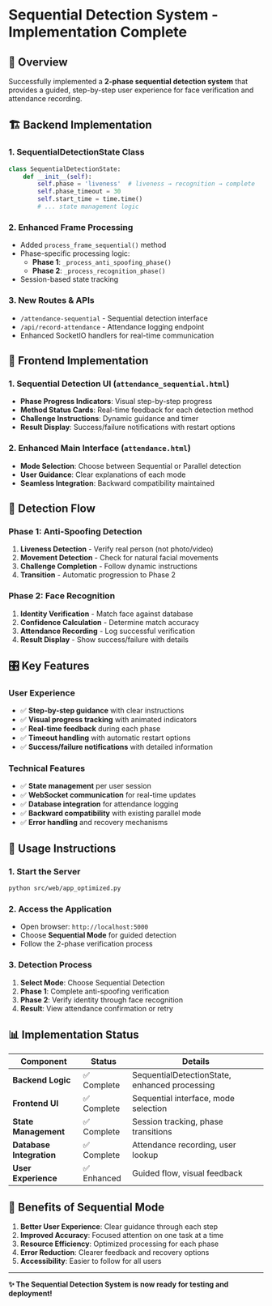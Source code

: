 # Sequential Detection System - Implementation Complete

## 🎯 Overview

Successfully implemented a **2-phase sequential detection system** that provides a guided, step-by-step user experience for face verification and attendance recording.

## 🏗️ Backend Implementation

### 1. SequentialDetectionState Class

```python
class SequentialDetectionState:
    def __init__(self):
        self.phase = 'liveness'  # liveness → recognition → complete
        self.phase_timeout = 30
        self.start_time = time.time()
        # ... state management logic
```

### 2. Enhanced Frame Processing

- Added `process_frame_sequential()` method
- Phase-specific processing logic:
  - **Phase 1**: `_process_anti_spoofing_phase()`
  - **Phase 2**: `_process_recognition_phase()`
- Session-based state tracking

### 3. New Routes & APIs

- `/attendance-sequential` - Sequential detection interface
- `/api/record-attendance` - Attendance logging endpoint
- Enhanced SocketIO handlers for real-time communication

## 🎨 Frontend Implementation

### 1. Sequential Detection UI (`attendance_sequential.html`)

- **Phase Progress Indicators**: Visual step-by-step progress
- **Method Status Cards**: Real-time feedback for each detection method
- **Challenge Instructions**: Dynamic guidance and timer
- **Result Display**: Success/failure notifications with restart options

### 2. Enhanced Main Interface (`attendance.html`)

- **Mode Selection**: Choose between Sequential or Parallel detection
- **User Guidance**: Clear explanations of each mode
- **Seamless Integration**: Backward compatibility maintained

## 🔄 Detection Flow

### Phase 1: Anti-Spoofing Detection

1. **Liveness Detection** - Verify real person (not photo/video)
2. **Movement Detection** - Check for natural facial movements
3. **Challenge Completion** - Follow dynamic instructions
4. **Transition** - Automatic progression to Phase 2

### Phase 2: Face Recognition

1. **Identity Verification** - Match face against database
2. **Confidence Calculation** - Determine match accuracy
3. **Attendance Recording** - Log successful verification
4. **Result Display** - Show success/failure with details

## 🎛️ Key Features

### User Experience

- ✅ **Step-by-step guidance** with clear instructions
- ✅ **Visual progress tracking** with animated indicators
- ✅ **Real-time feedback** during each phase
- ✅ **Timeout handling** with automatic restart options
- ✅ **Success/failure notifications** with detailed information

### Technical Features

- ✅ **State management** per user session
- ✅ **WebSocket communication** for real-time updates
- ✅ **Database integration** for attendance logging
- ✅ **Backward compatibility** with existing parallel mode
- ✅ **Error handling** and recovery mechanisms

## 🚀 Usage Instructions

### 1. Start the Server

```bash
python src/web/app_optimized.py
```

### 2. Access the Application

- Open browser: `http://localhost:5000`
- Choose **Sequential Mode** for guided detection
- Follow the 2-phase verification process

### 3. Detection Process

1. **Select Mode**: Choose Sequential Detection
2. **Phase 1**: Complete anti-spoofing verification
3. **Phase 2**: Verify identity through face recognition
4. **Result**: View attendance confirmation or retry

## 📊 Implementation Status

| Component                | Status      | Details                                       |
| ------------------------ | ----------- | --------------------------------------------- |
| **Backend Logic**        | ✅ Complete | SequentialDetectionState, enhanced processing |
| **Frontend UI**          | ✅ Complete | Sequential interface, mode selection          |
| **State Management**     | ✅ Complete | Session tracking, phase transitions           |
| **Database Integration** | ✅ Complete | Attendance recording, user lookup             |
| **User Experience**      | ✅ Enhanced | Guided flow, visual feedback                  |

## 🎉 Benefits of Sequential Mode

1. **Better User Experience**: Clear guidance through each step
2. **Improved Accuracy**: Focused attention on one task at a time
3. **Resource Efficiency**: Optimized processing for each phase
4. **Error Reduction**: Clearer feedback and recovery options
5. **Accessibility**: Easier to follow for all users

---

**✨ The Sequential Detection System is now ready for testing and deployment!**
